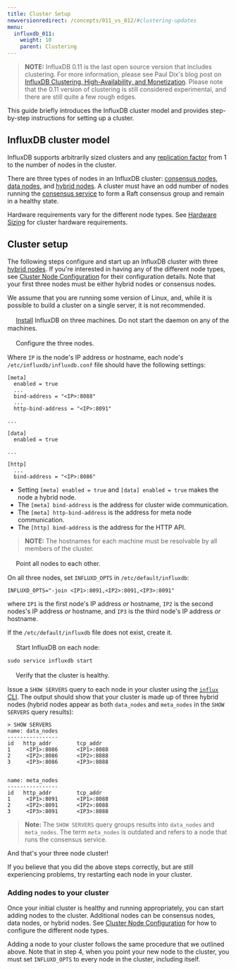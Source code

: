 ```yaml
---
title: Cluster Setup
newversionredirect: /concepts/011_vs_012/#clustering-updates
menu:
  influxdb_011:
    weight: 10
    parent: Clustering
---
```


> **NOTE:** InfluxDB 0.11 is the last open source version that includes clustering.
For more information, please see Paul Dix's blog post on [InfluxDB Clustering, High-Availability, and Monetization](https://influxdata.com/blog/update-on-influxdb-clustering-high-availability-and-monetization/).
Please note that the 0.11 version of clustering is still considered experimental, and there are still quite a few rough edges.

This guide briefly introduces the InfluxDB cluster model and provides step-by-step instructions for setting up a cluster.

## InfluxDB cluster model

InfluxDB supports arbitrarily sized clusters and any [replication factor](/influxdb/v0.11/concepts/glossary/#replication-factor) from 1 to the number of nodes in the cluster.

There are three types of nodes in an InfluxDB cluster: [consensus nodes](/influxdb/v0.11/concepts/glossary/#consensus-node), [data nodes](/influxdb/v0.11/concepts/glossary/#data-node), and [hybrid nodes](/influxdb/v0.11/concepts/glossary/#hybrid-node).
A cluster must have an odd number of nodes running the [consensus service](/influxdb/v0.11/concepts/glossary/#consensus-service) to form a Raft consensus group and remain in a healthy state.


Hardware requirements vary for the different node types. See [Hardware Sizing](/influxdb/v0.11/guides/hardware_sizing/#general-hardware-guidelines-for-clusters) for cluster hardware requirements.

## Cluster setup

The following steps configure and start up an InfluxDB cluster with three [hybrid nodes](/influxdb/v0.11/concepts/glossary/#hybrid-node).
If you're interested in having any of the different node types, see [Cluster Node Configuration](/influxdb/v0.11/clustering/cluster_node_config/) for their configuration details.
Note that your first three nodes must be either hybrid nodes or consensus nodes.


We assume that you are running some version of Linux, and, while it is possible to build a cluster on a single server, it is not recommended.

**<font color=white size=4>1</font>**&nbsp;&nbsp; [Install](/influxdb/v0.11/introduction/installation/) InfluxDB on three machines.
Do not start the daemon on any of the machines.

**<font color=white size=4>2</font>**&nbsp;&nbsp;Configure the three nodes.

Where `IP` is the node's IP address *or* hostname, each node's `/etc/influxdb/influxdb.conf` file should have the following settings:
```
[meta]
  enabled = true
  ...
  bind-address = "<IP>:8088"
  ...
  http-bind-address = "<IP>:8091"

...

[data]
  enabled = true

...

[http]
  ...
  bind-address = "<IP>:8086"
```

* Setting `[meta] enabled = true` and `[data] enabled = true` makes the node a hybrid node.
* The `[meta] bind-address` is the address for cluster wide communication.
* The `[meta] http-bind-address` is the address for meta node communication.
* The `[http] bind-address` is the address for the HTTP API.

> **NOTE:** The hostnames for each machine must be resolvable by all members of the cluster.

**<font color=white size=4>3</font>**&nbsp;&nbsp;Point all nodes to each other.

On all three nodes, set `INFLUXD_OPTS` in `/etc/default/influxdb`:
```
INFLUXD_OPTS="-join <IP1>:8091,<IP2>:8091,<IP3>:8091"
```
where `IP1` is the first node's IP address *or* hostname, `IP2` is the second nodes's IP address *or* hostname, and `IP3` is the third node's IP address *or* hostname.

If the `/etc/default/influxdb` file does not exist, create it.

**<font color=white size=4>4</font>**&nbsp;&nbsp;Start InfluxDB on each node:
```
sudo service influxdb start
```

**<font color=white size=4>5</font>**&nbsp;&nbsp;Verify that the cluster is healthy.

Issue a `SHOW SERVERS` query to each node in your cluster using the [`influx` CLI](/influxdb/v0.11/tools/shell/).
The output should show that your cluster is made up of three hybrid nodes (hybrid nodes appear as both `data_nodes` and `meta_nodes` in the `SHOW SERVERS` query results):

```
> SHOW SERVERS
name: data_nodes
----------------
id	 http_addr		  tcp_addr
1	  <IP1>:8086	  <IP1>:8088
2	  <IP2>:8086	  <IP2>:8088
3	  <IP3>:8086	  <IP3>:8088


name: meta_nodes
----------------
id	 http_addr		  tcp_addr
1	  <IP1>:8091	  <IP1>:8088
2	  <IP2>:8091	  <IP2>:8088
3	  <IP3>:8091	  <IP3>:8088
```

> **Note:**
The `SHOW SERVERS` query groups results into `data_nodes` and `meta_nodes`. The term `meta_nodes` is outdated and refers to a node that runs the consensus service.

And that's your three node cluster!

If you believe that you did the above steps correctly, but are still experiencing problems, try restarting each node in your cluster.

### Adding nodes to your cluster

Once your initial cluster is healthy and running appropriately, you can start adding nodes to the cluster.
Additional nodes can be consensus nodes, data nodes, or hybrid nodes.
See [Cluster Node Configuration](/influxdb/v0.11/clustering/cluster_node_config/) for how to configure the different node types.

Adding a node to your cluster follows the same procedure that we outlined above.
Note that in step 4, when you point your new node to the cluster, you must set `INFLUXD_OPTS` to every node in the cluster, including itself.
